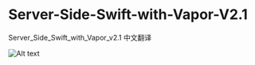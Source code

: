 # Server-Side-Swift-with-Vapor-V2.1
Server_Side_Swift_with_Vapor_v2.1 中文翻译

![Alt text](https://github.com/huycode/Server-Side-Swift-with-Vapor-V2.1/blob/master/logo.png)

